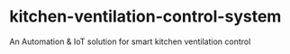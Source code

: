 # kitchen-ventilation-control-system
An Automation &amp; IoT solution for smart kitchen ventilation control
